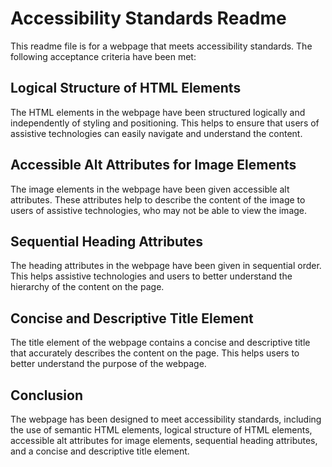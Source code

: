 # Accessibility Standards Readme
This readme file is for a webpage that meets accessibility standards. The following acceptance criteria have been met:

## Logical Structure of HTML Elements
The HTML elements in the webpage have been structured logically and independently of styling and positioning. This helps to ensure that users of assistive technologies can easily navigate and understand the content.

## Accessible Alt Attributes for Image Elements
The image elements in the webpage have been given accessible alt attributes. These attributes help to describe the content of the image to users of assistive technologies, who may not be able to view the image.

## Sequential Heading Attributes
The heading attributes in the webpage have been given in sequential order. This helps assistive technologies and users to better understand the hierarchy of the content on the page.

## Concise and Descriptive Title Element
The title element of the webpage contains a concise and descriptive title that accurately describes the content on the page. This helps users to better understand the purpose of the webpage.

## Conclusion
The webpage has been designed to meet accessibility standards, including the use of semantic HTML elements, logical structure of HTML elements, accessible alt attributes for image elements, sequential heading attributes, and a concise and descriptive title element.
